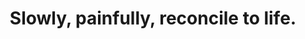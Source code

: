 ---
title: Slowly, painfully, reconcile to life.
tags: buddhism acceptance
sohotrightnow: true
sohotrightnoworder: 2
---